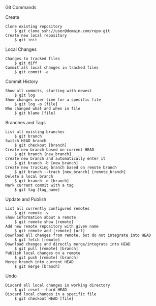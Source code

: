 Git Commands

Create
	
	Clone existing repository
		$ git clone ssh://user@domain.com/repo.git
	Create new local repository
		$ git init

Local Changes
	
	Changes to tracked files
		$ git diff
	Commit all local changes in tracked files
		$ git commit -a

Commit History
	
	Show all commits, starting with newest
		$ git log
	Show changes over time for a specific file
		$ git log -p [file]
	Who changed what and when in file
		$ git blame [file]

Branches and Tags
	
	List all existing branches
		$ git branch
	Switch HEAD branch
		$ git checkout [branch]
	Create new branch based on current HEAD
		$ git branch [new_branch]
	Create new branch and automatically enter it
		$ git branch -b [new_branch]
	Create new tracking branch based on remote branch
		$ git branch --track [new_branch] [remote_branch]
	Delete a local branch
		$ git branch -d [branch]
	Mark current commit with a tag
		$ git tag [tag_name]

Update and Publish
	
	List all currently configured remotes
		$ git remote -v
	Show information about a remote
		$ git remote show [remote]
	Add new remote repository with given name
		$ git remote add [remote] [url]
	Download all changes from remote, but do not integrate into HEAD
		$ git fetch [remote]
	Download changes and directly merge/integrate into HEAD
		$ git pull [remote] [branch]
	Publish local changes on a remote
		$ git push [remote] [branch]
	Merge branch into current HEAD
		$ git merge [branch]

Undo
	
	Discard all local changes in working directory
		$ git reset --hard HEAD
	Discard local changes in a specific file
		$ git checkout HEAD [file]
	
